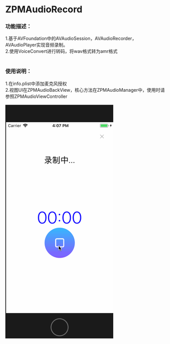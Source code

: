 # ZPMAudioRecord
### 功能描述：  
  1.基于AVFoundation中的AVAudioSession，AVAudioRecorder，AVAudioPlayer实现音频录制。  
  2.使用VoiceConvert进行转码，将wav格式转为amr格式  
  <br>
### 使用说明：  
  1.在info.plist中添加麦克风授权  
  2.视图UI在ZPMAudioBackView，核心方法在ZPMAudioManager中，使用时请参照ZPMAudioViewController  
  <br>
![image](https://github.com/wutong618/audioRecord/blob/master/audioRecord.gif)
